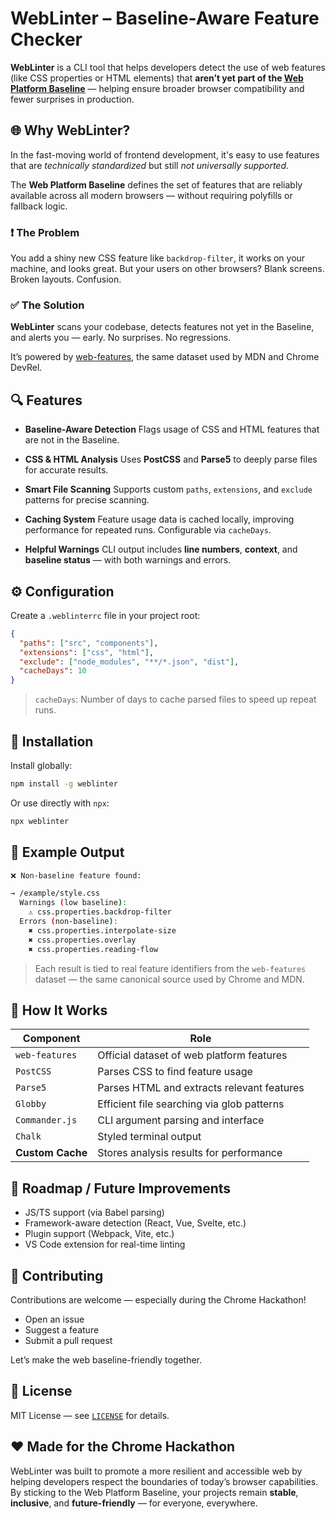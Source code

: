 # WebLinter – Baseline-Aware Feature Checker

**WebLinter** is a CLI tool that helps developers detect the use of web features (like CSS properties or HTML elements) that **aren’t yet part of the [Web Platform Baseline](https://developer.chrome.com/blog/web-platform-baseline/)** — helping ensure broader browser compatibility and fewer surprises in production.

## 🌐 Why WebLinter?

In the fast-moving world of frontend development, it's easy to use features that are *technically standardized* but still *not universally supported*.

The **Web Platform Baseline** defines the set of features that are reliably available across all modern browsers — without requiring polyfills or fallback logic.

### ❗ The Problem

You add a shiny new CSS feature like `backdrop-filter`, it works on your machine, and looks great. But your users on other browsers? Blank screens. Broken layouts. Confusion.

### ✅ The Solution

**WebLinter** scans your codebase, detects features not yet in the Baseline, and alerts you — early. No surprises. No regressions.

It’s powered by [web-features](https://github.com/web-platform-dx/web-features), the same dataset used by MDN and Chrome DevRel.

## 🔍 Features

* **Baseline-Aware Detection**
  Flags usage of CSS and HTML features that are not in the Baseline.

* **CSS & HTML Analysis**
  Uses **PostCSS** and **Parse5** to deeply parse files for accurate results.

* **Smart File Scanning**
  Supports custom `paths`, `extensions`, and `exclude` patterns for precise scanning.

* **Caching System**
  Feature usage data is cached locally, improving performance for repeated runs. Configurable via `cacheDays`.

* **Helpful Warnings**
  CLI output includes **line numbers**, **context**, and **baseline status** — with both warnings and errors.

## ⚙️ Configuration

Create a `.weblinterrc` file in your project root:

```json
{
  "paths": ["src", "components"],
  "extensions": ["css", "html"],
  "exclude": ["node_modules", "**/*.json", "dist"],
  "cacheDays": 10
}
```

> `cacheDays`: Number of days to cache parsed files to speed up repeat runs.

## 🚀 Installation

Install globally:

```bash
npm install -g weblinter
```

Or use directly with `npx`:

```bash
npx weblinter
```

## 🧪 Example Output

```bash
❌ Non-baseline feature found:

→ /example/style.css
  Warnings (low baseline):
    ⚠ css.properties.backdrop-filter
  Errors (non-baseline):
    ✖ css.properties.interpolate-size
    ✖ css.properties.overlay
    ✖ css.properties.reading-flow
```

> Each result is tied to real feature identifiers from the `web-features` dataset — the same canonical source used by Chrome and MDN.

## 🧱 How It Works

| Component        | Role                                       |
| ---------------- | ------------------------------------------ |
| `web-features`   | Official dataset of web platform features  |
| `PostCSS`        | Parses CSS to find feature usage           |
| `Parse5`         | Parses HTML and extracts relevant features |
| `Globby`         | Efficient file searching via glob patterns |
| `Commander.js`   | CLI argument parsing and interface         |
| `Chalk`          | Styled terminal output                     |
| **Custom Cache** | Stores analysis results for performance    |

## 🚧 Roadmap / Future Improvements

* JS/TS support (via Babel parsing)
* Framework-aware detection (React, Vue, Svelte, etc.)
* Plugin support (Webpack, Vite, etc.)
* VS Code extension for real-time linting

## 🤝 Contributing

Contributions are welcome — especially during the Chrome Hackathon!

* Open an issue
* Suggest a feature
* Submit a pull request

Let’s make the web baseline-friendly together.

## 📄 License

MIT License — see [`LICENSE`](./LICENSE) for details.

## ❤️ Made for the Chrome Hackathon

WebLinter was built to promote a more resilient and accessible web by helping developers respect the boundaries of today’s browser capabilities. By sticking to the Web Platform Baseline, your projects remain **stable**, **inclusive**, and **future-friendly** — for everyone, everywhere.
